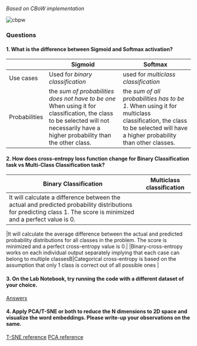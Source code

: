 _Based on CBoW implementation_

![cbpw](https://user-images.githubusercontent.com/70502261/178653742-41533817-83f2-43a3-9275-3ae017f0242f.png)

### Questions


#### 1. What is the difference between Sigmoid and Softmax activation?

||Sigmoid|Softmax|
|---|---|---|
|Use cases|Used for _binary classification_|used for _multiclass classification_|
|Probabilities|the _sum of probabilities does not have to be one_ When using it for classification, the class to be selected will not necessarily have a higher probability than the other class.|the _sum of all probabilities has to be 1_. When using it for multiclass classification, the class to be selected will have a higher probability than other classes.|


#### 2. How does cross-entropy loss function change for Binary Classification task vs Multi-Class Classification task?
|Binary Classification|Multiclass classification|
|---|---|
|It will calculate a difference between the actual and predicted probability distributions for predicting class 1. The score is minimized and a perfect value is 0.

|It will calculate the average difference between the actual and predicted probability distributions for all classes in the problem. The score is minimized and a perfect cross-entropy value is 0.|
|Binary-cross-entropy works on each individual output separately implying that each case can belong to multiple classesB|Categorical cross-entropy is based on the assumption that only 1 class is correct out of all possible ones |

#### 3. On the Lab Notebook, try running the code with a different dataset of your choice.


   [Answers](https://github.com/Joy879/Word-Embeddings-in-NLP/blob/main/Homework1/CBoW_training_new_data.ipynb)

#### 4. Apply PCA/T-SNE or both to reduce the N dimensions to 2D space and visualize the word embeddings. Please write-up your observations on the same.
[T-SNE reference](https://www.kaggle.com/code/jeffd23/visualizing-word-vectors-with-t-sne/notebook)
[PCA reference](https://towardsdatascience.com/visualization-of-word-embedding-vectors-using-gensim-and-pca-8f592a5d3354)
